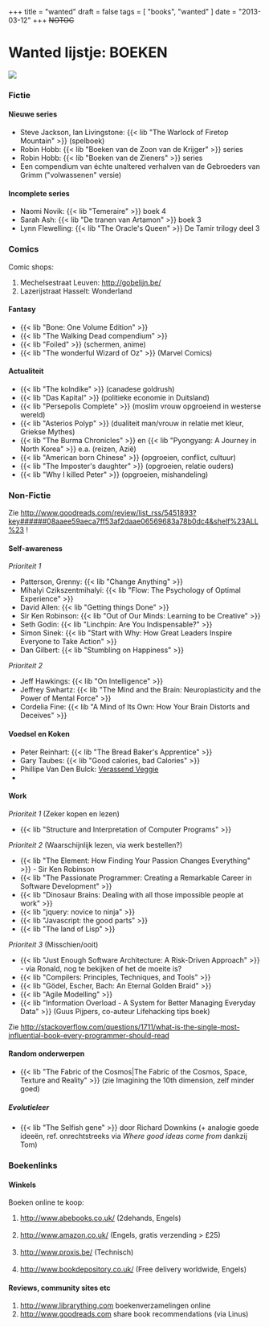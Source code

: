 +++
title = "wanted"
draft = false
tags = [
    "books",
    "wanted"
]
date = "2013-03-12"
+++
~~NOTOC~~

# Wanted lijstje: BOEKEN 

<img style='' src='/img/page>books/wantedfeed&noheader'>

### Fictie 

#### Nieuwe series 

  * Steve Jackson, Ian Livingstone: {{< lib "The Warlock of Firetop Mountain" >}} (spelboek)
  * Robin Hobb: {{< lib "Boeken van de Zoon van de Krijger" >}} series 
  * Robin Hobb: {{< lib "Boeken van de Zieners" >}} series
  * Een compendium van échte unaltered verhalven van de Gebroeders van Grimm ("volwassenen" versie)

#### Incomplete series 

  * Naomi Novik: {{< lib "Temeraire" >}} boek 4
  * Sarah Ash: {{< lib "De tranen van Artamon" >}} boek 3    
  * Lynn Flewelling: {{< lib "The Oracle's Queen" >}} De Tamir trilogy deel 3

### Comics 

Comic shops:

  1. Mechelsestraat Leuven: http://gobelijn.be/
  2. Lazerijstraat Hasselt: Wonderland

#### Fantasy 

  * {{< lib "Bone: One Volume Edition" >}}
  * {{< lib "The Walking Dead compendium" >}}
  * {{< lib "Foiled" >}} (schermen, anime)
  * {{< lib "The wonderful Wizard of Oz" >}} (Marvel Comics)

#### Actualiteit 

  * {{< lib "The kolndike" >}} (canadese goldrush)
  * {{< lib "Das Kapital" >}} (politieke economie in Duitsland)
  * {{< lib "Persepolis Complete" >}} (moslim vrouw opgroeiend in westerse wereld)
  * {{< lib "Asterios Polyp" >}} (dualiteit man/vrouw in relatie met kleur, Griekse Mythes)
  * {{< lib "The Burma Chronicles" >}} en {{< lib "Pyongyang: A Journey in North Korea" >}} e.a. (reizen, Azië)
  * {{< lib "American born Chinese" >}} (opgroeien, conflict, cultuur)
  * {{< lib "The Imposter's daughter" >}} (opgroeien, relatie ouders)
  * {{< lib "Why I killed Peter" >}} (opgroeien, mishandeling)


### Non-Fictie 

Zie http://www.goodreads.com/review/list_rss/5451893?key######08aaee59aeca7ff53af2daae06569683a78b0dc4&shelf%23ALL%23 ! 

#### Self-awareness 

*Prioriteit 1*

  * Patterson, Grenny: {{< lib "Change Anything" >}}
  * Mihalyi Czikszentmihalyi: {{< lib "Flow: The Psychology of Optimal Experience" >}}
  * David Allen: {{< lib "Getting things Done" >}}
  * Sir Ken Robinson: {{< lib "Out of Our Minds: Learning to be Creative" >}}
  * Seth Godin: {{< lib "Linchpin: Are You Indispensable?" >}}
  * Simon Sinek: {{< lib "Start with Why: How Great Leaders Inspire Everyone to Take Action" >}}
  * Dan Gilbert: {{< lib "Stumbling on Happiness" >}}

*Prioriteit 2*

  * Jeff Hawkings: {{< lib "On Intelligence" >}}
  * Jeffrey Swhartz: {{< lib "The Mind and the Brain: Neuroplasticity and the Power of Mental Force" >}}
  * Cordelia Fine: {{< lib "A Mind of Its Own: How Your Brain Distorts and Deceives" >}}

#### Voedsel en Koken 

  * Peter Reinhart: {{< lib "The Bread Baker's Apprentice" >}}
  * Gary Taubes: {{< lib "Good calories, bad Calories" >}}
  * Phillipe Van Den Bulck: [Verassend Veggie](http://www.bol.com/nl/p/nederlandse-boeken/verrassend-veggie/1001004007615854/index.html)
  * 

#### Work 

*Prioriteit 1* (Zeker kopen en lezen)

  * {{< lib "Structure and Interpretation of Computer Programs" >}}

*Prioriteit 2* (Waarschijnlijk lezen, via werk bestellen?)

  * {{< lib "The Element: How Finding Your Passion Changes Everything" >}} - Sir Ken Robinson
  * {{< lib "The Passionate Programmer: Creating a Remarkable Career in Software Development" >}}
  * {{< lib "Dinosaur Brains: Dealing with all those impossible people at work" >}}
  * {{< lib "jquery: novice to ninja" >}}
  * {{< lib "Javascript: the good parts" >}}
  * {{< lib "The land of Lisp" >}}

*Prioriteit 3* (Misschien/ooit)

  * {{< lib "Just Enough Software Architecture: A Risk-Driven Approach" >}} - via Ronald, nog te bekijken of het de moeite is?
  * {{< lib "Compilers: Principles, Techniques, and Tools" >}}
  * {{< lib "Gödel, Escher, Bach: An Eternal Golden Braid" >}}
  * {{< lib "Agile Modelling" >}}
  * {{< lib "Information Overload - A System for Better Managing Everyday Data" >}} (Guus Pijpers, co-auteur Lifehacking tips boek)

Zie http://stackoverflow.com/questions/1711/what-is-the-single-most-influential-book-every-programmer-should-read

#### Random onderwerpen 

  * {{< lib "The Fabric of the Cosmos|The Fabric of the Cosmos, Space, Texture and Reality" >}} (zie Imagining the 10th dimension, zelf minder goed)

##### Evolutieleer 

  * {{< lib "The Selfish gene" >}} door Richard Downkins (+ analogie goede ideeën, ref. onrechtstreeks via *Where good ideas come from* dankzij Tom)
### Boekenlinks 

#### Winkels 

Boeken online te koop: 

  1. http://www.abebooks.co.uk/ (2dehands, Engels) <br/><br/>
  2. http://www.amazon.co.uk/ (Engels, gratis verzending > £25) <br/><br/>
  3. http://www.proxis.be/ (Technisch) <br/><br/>
  4. http://www.bookdepository.co.uk/ (Free delivery worldwide, Engels)

#### Reviews, community sites etc 

  1. http://www.librarything.com boekenverzamelingen online
  2. http://www.goodreads.com share book recommendations (via Linus)